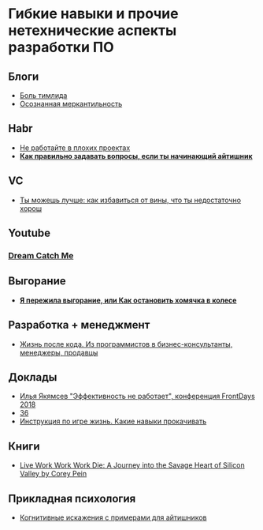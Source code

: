 # Гибкие навыки и прочие нетехнические аспекты разработки ПО
## Блоги
- [Боль тимлида](https://datanerd.ru/tags/bol-timlida/)
- [Осознанная меркантильность](https://medium.com/@MortyMerr/two-jobs-4ad4fb0e64d9)
## Habr
- [Не работайте в плохих проектах](https://habr.com/ru/post/463411/)
- **[Как правильно задавать вопросы, если ты начинающий айтишник](https://habr.com/ru/post/460221/)**
## VC
- [Ты можешь лучше: как избавиться от вины, что ты недостаточно хорош](https://vc.ru/life/132417-ty-mozhesh-luchshe-kak-izbavitsya-ot-viny-chto-ty-nedostatochno-horosh)
## Youtube
### [Dream Catch Me](https://www.youtube.com/channel/UCRA6oTtjvFcg_eNHWru6Ngw)

## Выгорание
- [**Я пережила выгорание, или Как остановить хомячка в колесе**](https://habr.com/ru/post/468321/)
## Разработка + менеджмент
- [Жизнь после кода. Из программистов в бизнес-консультанты, менеджеры, продавцы](https://dataart.ru/news/zhizn-posle-koda-iz-programmistov-v-biznes-konsul-tanty-menedzhery-prodavtsy/)
## Доклады
- [Илья Якямсев "Эффективность не работает", конференция FrontDays 2018](https://www.youtube.com/watch?v=K6oZuB8_dU8)
- [36](https://www.youtube.com/watch?v=nIFClfBXuIQ)
- [Инструкция по игре жизнь. Какие навыки прокачивать](https://www.youtube.com/watch?v=cqvArN_aMHY)
## Книги
- [Live Work Work Work Die: A Journey into the Savage Heart of Silicon Valley
by Corey Pein](https://www.goodreads.com/book/show/35684687-live-work-work-work-die)
## Прикладная психология
- [Когнитивные искажения с примерами для айтишников](https://habr.com/ru/company/karuna/blog/555270/)
